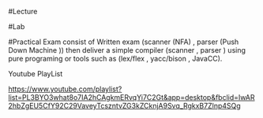 ﻿#Lecture 

#Lab

#Practical Exam
consist of Written exam (scanner (NFA) , parser (Push Down Machine )) 
then deliver a simple compiler (scanner , parser ) using pure programing or 
tools such as (lex/flex , yacc/bison  , JavaCC).

Youtube PlayList 

https://www.youtube.com/playlist?list=PL3BYO3what8o7IA2hCAgkmERvqYi7C2Gt&app=desktop&fbclid=IwAR2hbZgEU5CfY92C29VaveyTcszntvZG3kZCknjA9Svq_RgkxB7Zlnp4SQg
